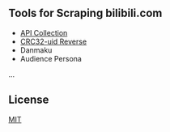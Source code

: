 ## Tools for Scraping bilibili.com

- [API Collection](https://github.com/SocialSisterYi/bilibili-API-collect)
- [CRC32-uid Reverse](./bilibili-crc32-reverse)
- Danmaku
- Audience Persona

...

## License
[MIT](https://choosealicense.com/licenses/mit/)